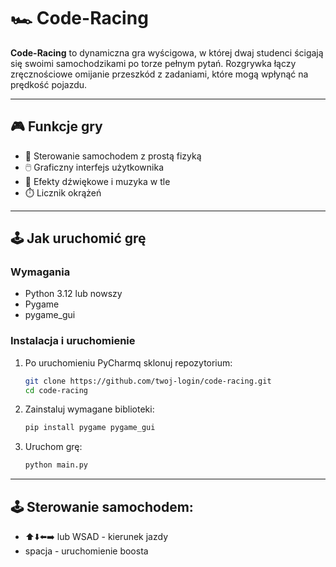 # 🏎️ Code-Racing

**Code-Racing** to dynamiczna gra wyścigowa, w której dwaj studenci ścigają się 
swoimi samochodzikami po torze pełnym pytań. 
Rozgrywka łączy zręcznościowe omijanie przeszkód z zadaniami, 
które mogą wpłynąć na prędkość pojazdu.


---

## 🎮 Funkcje gry

- 🚗 Sterowanie samochodem z prostą fizyką
- 🖱️ Graficzny interfejs użytkownika
- 🎵 Efekty dźwiękowe i muzyka w tle
- ⏱️ Licznik okrążeń

---

## 🕹️ Jak uruchomić grę

### Wymagania

- Python 3.12 lub nowszy
- Pygame
- pygame_gui

### Instalacja i uruchomienie

1. Po uruchomieniu PyCharmq sklonuj repozytorium:

   ```bash
   git clone https://github.com/twoj-login/code-racing.git
   cd code-racing

2. Zainstaluj wymagane biblioteki:

   ```bash
   pip install pygame pygame_gui

3. Uruchom grę:

   ```bash
   python main.py
   
---

## 🕹️ Sterowanie samochodem:

- ⬆️⬇️⬅️➡️ lub WSAD - kierunek jazdy
- spacja - uruchomienie boosta
